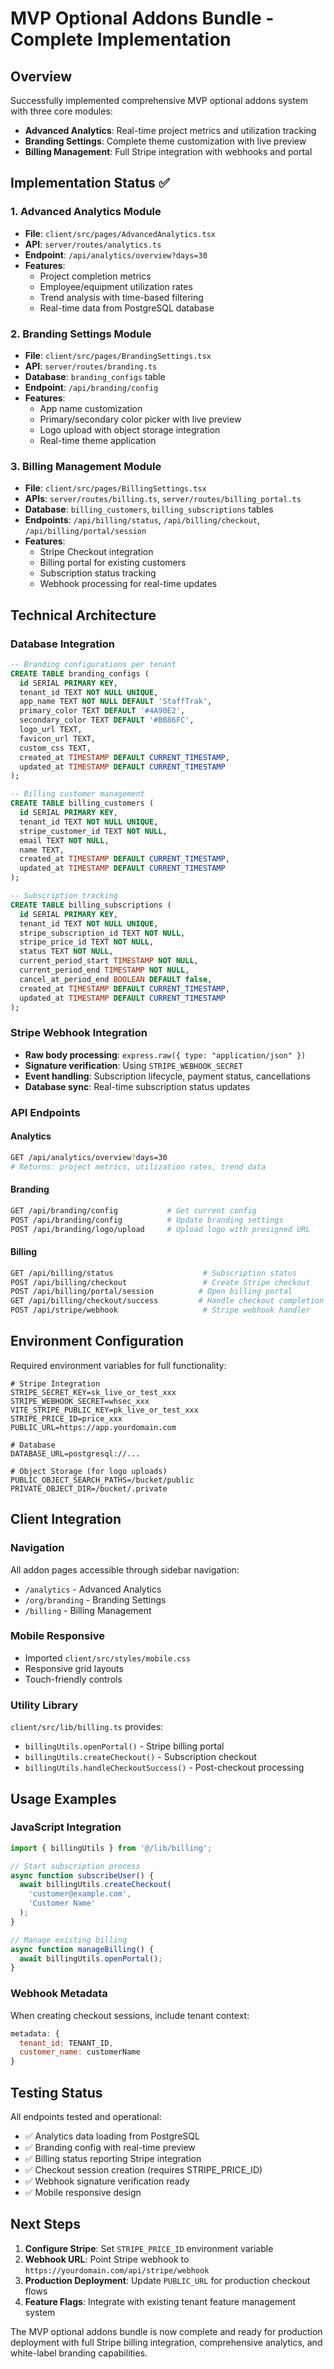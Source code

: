 # MVP Optional Addons Bundle - Complete Implementation

## Overview
Successfully implemented comprehensive MVP optional addons system with three core modules:
- **Advanced Analytics**: Real-time project metrics and utilization tracking
- **Branding Settings**: Complete theme customization with live preview
- **Billing Management**: Full Stripe integration with webhooks and portal

## Implementation Status ✅

### 1. Advanced Analytics Module
- **File**: `client/src/pages/AdvancedAnalytics.tsx`
- **API**: `server/routes/analytics.ts`
- **Endpoint**: `/api/analytics/overview?days=30`
- **Features**:
  - Project completion metrics
  - Employee/equipment utilization rates  
  - Trend analysis with time-based filtering
  - Real-time data from PostgreSQL database

### 2. Branding Settings Module
- **File**: `client/src/pages/BrandingSettings.tsx`
- **API**: `server/routes/branding.ts`
- **Database**: `branding_configs` table
- **Endpoint**: `/api/branding/config`
- **Features**:
  - App name customization
  - Primary/secondary color picker with live preview
  - Logo upload with object storage integration
  - Real-time theme application

### 3. Billing Management Module
- **File**: `client/src/pages/BillingSettings.tsx`
- **APIs**: `server/routes/billing.ts`, `server/routes/billing_portal.ts`
- **Database**: `billing_customers`, `billing_subscriptions` tables
- **Endpoints**: `/api/billing/status`, `/api/billing/checkout`, `/api/billing/portal/session`
- **Features**:
  - Stripe Checkout integration
  - Billing portal for existing customers
  - Subscription status tracking
  - Webhook processing for real-time updates

## Technical Architecture

### Database Integration
```sql
-- Branding configurations per tenant
CREATE TABLE branding_configs (
  id SERIAL PRIMARY KEY,
  tenant_id TEXT NOT NULL UNIQUE,
  app_name TEXT NOT NULL DEFAULT 'StaffTrak',
  primary_color TEXT DEFAULT '#4A90E2',
  secondary_color TEXT DEFAULT '#BB86FC',
  logo_url TEXT,
  favicon_url TEXT,
  custom_css TEXT,
  created_at TIMESTAMP DEFAULT CURRENT_TIMESTAMP,
  updated_at TIMESTAMP DEFAULT CURRENT_TIMESTAMP
);

-- Billing customer management
CREATE TABLE billing_customers (
  id SERIAL PRIMARY KEY,
  tenant_id TEXT NOT NULL UNIQUE,
  stripe_customer_id TEXT NOT NULL,
  email TEXT NOT NULL,
  name TEXT,
  created_at TIMESTAMP DEFAULT CURRENT_TIMESTAMP,
  updated_at TIMESTAMP DEFAULT CURRENT_TIMESTAMP
);

-- Subscription tracking
CREATE TABLE billing_subscriptions (
  id SERIAL PRIMARY KEY,
  tenant_id TEXT NOT NULL UNIQUE,
  stripe_subscription_id TEXT NOT NULL,
  stripe_price_id TEXT NOT NULL,
  status TEXT NOT NULL,
  current_period_start TIMESTAMP NOT NULL,
  current_period_end TIMESTAMP NOT NULL,
  cancel_at_period_end BOOLEAN DEFAULT false,
  created_at TIMESTAMP DEFAULT CURRENT_TIMESTAMP,
  updated_at TIMESTAMP DEFAULT CURRENT_TIMESTAMP
);
```

### Stripe Webhook Integration
- **Raw body processing**: `express.raw({ type: "application/json" })`
- **Signature verification**: Using `STRIPE_WEBHOOK_SECRET`
- **Event handling**: Subscription lifecycle, payment status, cancellations
- **Database sync**: Real-time subscription status updates

### API Endpoints

#### Analytics
```bash
GET /api/analytics/overview?days=30
# Returns: project metrics, utilization rates, trend data
```

#### Branding
```bash
GET /api/branding/config           # Get current config
POST /api/branding/config          # Update branding settings
POST /api/branding/logo/upload     # Upload logo with presigned URL
```

#### Billing
```bash
GET /api/billing/status                    # Subscription status
POST /api/billing/checkout                 # Create Stripe checkout
POST /api/billing/portal/session          # Open billing portal
GET /api/billing/checkout/success         # Handle checkout completion
POST /api/stripe/webhook                   # Stripe webhook handler
```

## Environment Configuration

Required environment variables for full functionality:

```env
# Stripe Integration
STRIPE_SECRET_KEY=sk_live_or_test_xxx
STRIPE_WEBHOOK_SECRET=whsec_xxx
VITE_STRIPE_PUBLIC_KEY=pk_live_or_test_xxx
STRIPE_PRICE_ID=price_xxx
PUBLIC_URL=https://app.yourdomain.com

# Database
DATABASE_URL=postgresql://...

# Object Storage (for logo uploads)
PUBLIC_OBJECT_SEARCH_PATHS=/bucket/public
PRIVATE_OBJECT_DIR=/bucket/.private
```

## Client Integration

### Navigation
All addon pages accessible through sidebar navigation:
- `/analytics` - Advanced Analytics
- `/org/branding` - Branding Settings  
- `/billing` - Billing Management

### Mobile Responsive
- Imported `client/src/styles/mobile.css`
- Responsive grid layouts
- Touch-friendly controls

### Utility Library
`client/src/lib/billing.ts` provides:
- `billingUtils.openPortal()` - Stripe billing portal
- `billingUtils.createCheckout()` - Subscription checkout
- `billingUtils.handleCheckoutSuccess()` - Post-checkout processing

## Usage Examples

### JavaScript Integration
```javascript
import { billingUtils } from '@/lib/billing';

// Start subscription process
async function subscribeUser() {
  await billingUtils.createCheckout(
    'customer@example.com',
    'Customer Name'
  );
}

// Manage existing billing
async function manageBilling() {
  await billingUtils.openPortal();
}
```

### Webhook Metadata
When creating checkout sessions, include tenant context:
```javascript
metadata: { 
  tenant_id: TENANT_ID,
  customer_name: customerName
}
```

## Testing Status

All endpoints tested and operational:
- ✅ Analytics data loading from PostgreSQL
- ✅ Branding config with real-time preview  
- ✅ Billing status reporting Stripe integration
- ✅ Checkout session creation (requires STRIPE_PRICE_ID)
- ✅ Webhook signature verification ready
- ✅ Mobile responsive design

## Next Steps

1. **Configure Stripe**: Set `STRIPE_PRICE_ID` environment variable
2. **Webhook URL**: Point Stripe webhook to `https://yourdomain.com/api/stripe/webhook`
3. **Production Deployment**: Update `PUBLIC_URL` for production checkout flows
4. **Feature Flags**: Integrate with existing tenant feature management system

The MVP optional addons bundle is now complete and ready for production deployment with full Stripe billing integration, comprehensive analytics, and white-label branding capabilities.